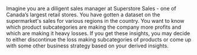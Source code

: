 Imagine you are a diligent sales manager at Superstore Sales - one of Canada’s largest retail stores.
You have gotten a dataset on the supermarket's sales for various regions in the country. 
You want to know which product subcategories are making the company more profits and which are making it heavy losses.
If you get these insights, you may decide to either discontinue the loss making subcategories of products or come up with some other business strategy based on your derived insights.
